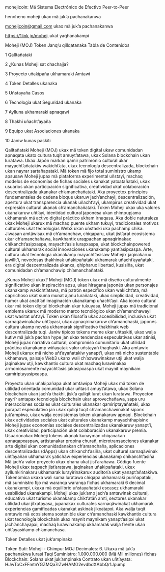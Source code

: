 mohejicoin: Mä Sistema Electrónico de Efectivo Peer-to-Peer

henoheno moheji ukax mä juk’a pachanakanwa

mohejicoin@gmail.com ukax mä juk’a pachanakanwa

https://1link.jp/moheji ukat yaqhanakampi

Moheji (MOJ) Token Janq’u qillqatanaka Tabla de Contenidos

1 Qalltañataki

2 ¿Kunas Moheji sat chachajja?

3 Proyecto uñakipaña ukhamaraki Amtawi

4 Token Detalles ukanaka

5 Uñstayaña Casos

6 Tecnología ukat Seguridad ukanaka

7 Aylluna ukhamaraki apnaqawi

8 Thakhi uñacht’ayaña

9 Equipo ukat Asociaciones ukanaka

10 Janiw kunas paskiti

Qalltañataki Moheji (MOJ) ukax mä token digital ukaw comunidadan apnaqata ukatx cultura tuqit amuyt’atawa, ukax Solana blockchain ukan luratawa. Ukax Japón markan qamir patrimonio cultural ukar mayacht’añatakiw wakicht’ata, ukax tecnología descentralizada, blockchain ukan nayrar sartañapataki. Mä token mä fijo total suministro ukamp apsusaw Moheji jupax mä plataforma experimental uñstayi, machaq modelos de economías de fichas sociales ukanakat yatxatañataki, ukax usuarios ukan participación significativa, creatividad ukat colaboración descentralizada ukanakar ch’amanchañataki. Aka proyectox principios fundamentales de cadena bloque ukaruw jach’anchayi, descentralización, apertura ukat transparencia ukanak uñacht’ayi, ukampirus creatividad ukat expresión cultural ukanak ch’amanchañataki. Token Moheji ukax uka valores ukanakaruw uñt’ayi, identidad cultural japonesa ukan chimpupjama ukhamarak mä activo digital práctico ukham irnaqasa. Aka doble naturaleza ukax Moheji ukarux mä machaq puente ukham tukuyi, tradicionales motivos culturales ukat tecnologías Web3 ukan uñstaski uka pachamp chika. Jiwasan amtäwisax mä ch’amanchaw, chiqaparu, ukat jist’arat ecosistema ukar ch’amanchañawa, kawkhantix uraqpachan apnaqirinakax chikancht’asipxaspa, mayacht’asis lurapxaspa, ukat blockchainpowered cultural ukhamarak social innovaciones ukanakamp yant’asipxaspa. Arte, cultura ukat tecnología ukanakamp mayacht’asisaw Mohejix jaqinakarux jawillt’i, novedosas thakhinak uñakipañataki ukhamarak uñacht’ayañataki, era digital descentralizada ukanxa, qhipharux libertad, kusisiña, ukat comunidadan ch’amanchawip ch’amanchañataki.

¿Kunas Moheji ukax? Moheji (MOJ) token ukax mä diseño culturalmente significativo ukan inspiración apsu, ukax hiragana japonés ukan personajes ukanakamp wakicht’atawa, mä patrón específico ukan wakicht’ata, mä caprichoso ukat suma munat ajanu lurañataki, ukax simplicidad, creatividad, humor ukat anatt’añ imaginación ukanakamp uñacht’ayi. Aka icono cultural ukar mä token digital blockchain ukar tukuyasa, Moheji jupax mä tradicional emblema ukarux mä moderno marco tecnológico ukan ch’amanchawayi ukat wasitat uñt’ayi. Token ukan filosofía ukax accesibilidad, inclusiva ukat sarnaqäwinakatw uñt’ayasi, ukax apnaqirinakaruw ch’amanchaski, japonés cultura ukamp novela ukhamarak significativo thakhinak web descentralizada tuqi. Janiw típicos tokens meme ukar uñtaskiti, ukax walja kutiw mä juk’a pachan hype jan ukax tendencias especulativas ukar atinisi, Moheji jupax narrativa cultural, compromiso comunitario ukat utilidad práctica ukanakamp wiñayatak valor uñstayañ thaqhaski. Aka amtawix Moheji ukarux mä nicho uñt’ayañatakiw yanapt’i, ukax mä nicho sustentable ukhamawa, paisaje Web3 ukanx wali ch’axwawinakaw utji ukat walja jaqinakaw utji, kawkhantix cultura ukat machaq lurawinakax armoniosamente mayacht’asis jakasipxaspa ukat maynit maynikam qamiriptayasipxaspa.

Proyecto ukan uñakipañapa ukat amtäwipa Moheji ukax mä token de utilidad orientada comunidad ukar uñtasit amuyt’atawa, ukax Solana blockchain ukan jach’a thakhi, jisk’a qullqit lurat ukan luratawa. Proyecton nayrïr amtapax tecnología blockchain ukar aprovechañawa, sapa uru interacciones sociales ukat culturales ukanakar qamiriptayañataki, ukax purapat especulativo jan ukax qullqi tuqit ch’amanchawinakat sipanx juk’ampiwa, ukax walja ecosistemas token ukanakaruw apnaqi. Blockchain ukax actividades sociales ukat culturales ukanakamp mayachthapisinx Moheji jupax economías sociales descentralizadas ukanakaruw yanapt’i, ukax creatividad, participación ukat colaboración ukanakaruw premia. Usuarionakax Moheji tokens ukanak kunayman chiqanakan apnaqapxaspaw, artistanakar propina churañ, microtransacciones ukanakar arte digital ukan comunidadanakan ch’amanchaña, aplicaciones descentralizadas (dApps) ukan chikancht’asiña, ukat cultural sarnaqäwinak uñt’ayañan ukhamarak yatichäw experiencias ukanakamp chikancht’asiña. Mä jach’a valor proyecto ukax qhana ukat jist’arañawa. Código fuente Moheji ukax taqpach jist’aratawa, jaqinakan uñakipañataki, ukax ayllunkirinakaru ukhamarak lurayirinakarux auditoría ukat yanapt’añatakiwa. Tokenómica ukaxa wali suma luratawa chiqapa ukhamaraki puriñapataki, mä suministro fijo mä waranqa waranqa fichas ukhamaraki 6 decimal ukanakampi, ukaxa mä equilibrio uñstayañataki escasez ukhamaraki usabilidad ukanakampi. Moheji ukax juk’amp jach’a amtawinak cultural, educativo ukat turismo ukanakamp chikt’atäñ amti, sectores ukanakar utilidad ukar jilxatayasa, jupanakax culturales sarnaqäwinakat ukhamarak experiencias gamificadas ukanakat askinak jikxatapxi. Aka walja tuqit amtawix mä ecosistema sostenible ukar ch’amanchaski kawkhantix cultura ukat tecnología blockchain ukax maynit maynikam yanapt’asipxi ukat jach’anchayapxi, machaq lurawinakamp ukhamarak walja frente ukan uñt’ayasiñamp ch’amanchasa.

Token Detalles ukat juk’ampinaka

Token Suti: Moheji - Chimpu: MOJ
Decimales: 6. Ukaxa mä juk’a pachanakwa lurasi
Taqi Suministro: 1.000.000.000 (Mä Mil millones) fichas
Blockchain: Solana ukat juk’ampinaka
Contrato ukan uñt’ayata: HJwToCxFFmtnYGZMQa7rZwHAMG2evdbdXAbbQr1Jpump
